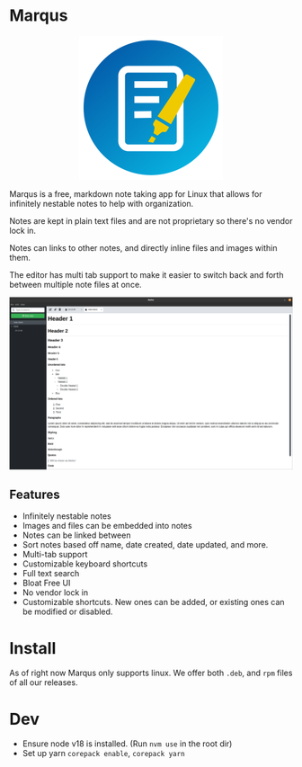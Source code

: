 # Marqus

<p align="center">
<img width="256" height="256" src="https://github.com/EddieAbbondanzio/marqus/blob/master/packages/marqus-desktop/static/icon.png?raw=true">
</p>

Marqus is a free, markdown note taking app for Linux that allows for infinitely nestable notes to help with organization.

Notes are kept in plain text files and are not proprietary so there's no vendor lock in.

Notes can links to other notes, and directly inline files and images within them.

The editor has multi tab support to make it easier to switch back and forth between multiple note files at once.

<p align="center">
<img src="https://raw.githubusercontent.com/EddieAbbondanzio/marqus/master/docs/images/overview.png">
</p>

## Features

- Infinitely nestable notes
- Images and files can be embedded into notes
- Notes can be linked between
- Sort notes based off name, date created, date updated, and more.
- Multi-tab support
- Customizable keyboard shortcuts
- Full text search
- Bloat Free UI
- No vendor lock in
- Customizable shortcuts. New ones can be added, or existing ones can be modified or disabled.

# Install

As of right now Marqus only supports linux. We offer both `.deb`, and `rpm` files of all our releases.

# Dev
- Ensure node v18 is installed. (Run `nvm use` in the root dir)
- Set up yarn `corepack enable`, `corepack yarn`
